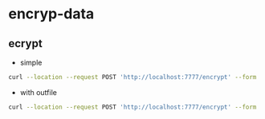 # encryp-data

## ecrypt

- simple
```bash
curl --location --request POST 'http://localhost:7777/encrypt' --form 'file=@"./fruit.csv"'
```

- with outfile
```bash
curl --location --request POST 'http://localhost:7777/encrypt' --form 'file=@"./fruit.csv"' > listaDeFrutas.bin
```
